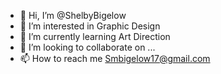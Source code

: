 - 👋 Hi, I’m @ShelbyBigelow
- 👀 I’m interested in Graphic Design
- 🌱 I’m currently learning Art Direction
- 💞️ I’m looking to collaborate on ...
- 📫 How to reach me Smbigelow17@gmail.com

<!---
ShelbyBigelow/ShelbyBigelow is a ✨ special ✨ repository because its `README.md` (this file) appears on your GitHub profile.
You can click the Preview link to take a look at your changes.
--->
